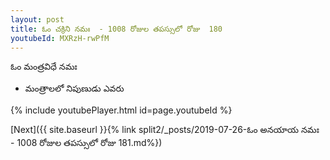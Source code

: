 ```yaml
---
layout: post
title: ఓం చక్రిని నమః  - 1008 రోజుల తపస్సులో రోజు  180
youtubeId: MXRzH-rwPfM
---
```

 
 
 ఓం మంత్రవిధే నమః  
 
 -  మంత్రాలలో నిపుణుడు ఎవరు 
 
  
 
  
 
 
 
 
 
 


{% include youtubePlayer.html id=page.youtubeId %}
 
[Next]({{ site.baseurl }}{% link  split2/_posts/2019-07-26-ఓం అనయాయ నమః   - 1008 రోజుల తపస్సులో రోజు  181.md%})
 
